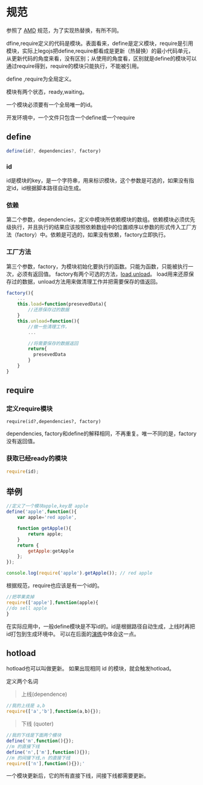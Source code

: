 # 规范

参照了 [AMD](https://github.com/amdjs/amdjs-api/blob/master/AMD.md) 规范，为了实现热替换，有所不同。

dfine,require定义的代码是模块。表面看来，define是定义模块，require是引用模块，实际上legojs把define,require都看成是更新（热替换）的最小代码单元，从更新代码的角度来看，没有区别；从使用的角度看，区别就是define的模块可以通过require得到，require的模块只能执行，不能被引用。

define ,require为全局定义。

模块有两个状态，ready,waiting。

一个模块必须要有一个全局唯一的id。

开发环境中，一个文件只包含一个define或一个require

## define
``` js
define(id?, dependencies?, factory)	
```
 
### id
 id是模块的key，是一个字符串，用来标识模块，这个参数是可选的，如果没有指定id，id根据脚本路径自动生成。

### 依赖

第二个参数，dependencies，定义中模块所依赖模块的数组。依赖模块必须优先级执行，并且执行的结果应该按照依赖数组中的位置顺序以参数的形式传入工厂方法（factory）中。依赖是可选的，如果没有依赖，factory立即执行。

### 工厂方法

第三个参数，factory，为模块初始化要执行的函数。只能为函数，只能被执行一次，必须有返回值。
factory有两个可选的方法，[load](),[unload]()。 load用来还原保存过的数据，unload方法用来做清理工作并把需要保存的值返回。

``` js
factory(){
	...
	this.load=function(presevedData){
		//还原保存过的数据
	}
	this.unload=function(){
		//做一些清理工作，
		...

		//将需要保存的数据返回
		return{
	 	  presevedData
		}
	}
}
```
## require

### 定义require模块

	require(id?,dependencies?, factory)

dependencies, factory和define的解释相同，不再重复。唯一不同的是，factory没有返回值。

### 获取已经ready的模块
``` js
require(id);
```

## 举例
``` js
//定义了一个模块apple,key是 apple
define('apple',function(){
	var apple='red apple',

	function getApple(){
		return apple;
	}
	return {
		getApple:getApple
	};
});

console.log(require('apple').getApple()); // red apple
```
根据规范，require也应该是有一个id的。

``` js
//把苹果卖掉
require(['apple'],function(apple){
//do sell apple	
}
```

在实际应用中，一般define模块是不写id的。id是根据路径自动生成，上线时再把id打包到生成环境中。 可以在后面的[演练]()中体会这一点。

## hotload
hotload也可以叫做更新。
如果出现相同 id 的模块，就会触发hotload。

定义两个名词

> 上线(dependence)
``` js
//我的上线是 a,b
require(['a','b'],function(a,b){});
```
> 下线 (quoter)
``` js
//我的下线是下面两个模块
define('m',function(){});
//m 的直接下线
define('n',['m'],function(){});
//m 的间接下线,n 的直接下线
require(['n'],function(){});'
```

一个模块更新后，它的所有直接下线，间接下线都需要更新。